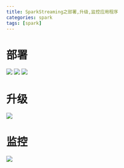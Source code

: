 ```yaml
---
title: SparkStreaming之部署,升级,监控应用程序
categories: spark  
tags: [spark]
---
```




# 部署

![](http://ols7leonh.bkt.clouddn.com//assert/img/bigdata/spark从入门到精通_笔记/bushu.png)
![](http://ols7leonh.bkt.clouddn.com//assert/img/bigdata/spark从入门到精通_笔记/wal.png)
![](http://ols7leonh.bkt.clouddn.com//assert/img/bigdata/spark从入门到精通_笔记/bushu2.png)


# 升级

![](http://ols7leonh.bkt.clouddn.com//assert/img/bigdata/spark从入门到精通_笔记/shengji.png)


# 监控

![](http://ols7leonh.bkt.clouddn.com//assert/img/bigdata/spark从入门到精通_笔记/jiankong.png)




